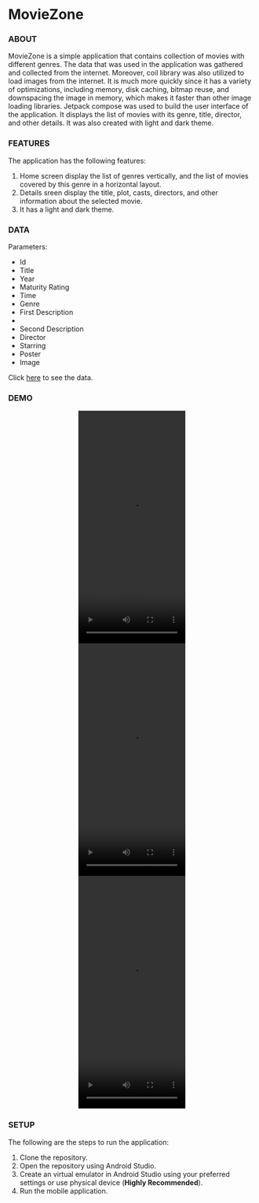 <h1> MovieZone </h1>

<h3>ABOUT</h3>
<p>MovieZone is a simple application that contains collection of movies with different genres. The data that was used in the application was gathered 
  and collected from the internet. Moreover, coil library was also utilized to load images from the internet. It is much more quickly since it has a 
  variety of optimizations, including memory, disk caching, bitmap reuse, and downspacing the image in memory, which makes it faster than other 
  image loading libraries. Jetpack compose was used to build the user interface of the application. It displays the list of movies with its genre, title,
  director, and other details. It was also created with light and dark theme.</p>

<h3>FEATURES</h3>
<p>The application has the following features: </p>
<ol type="1">
  <li>Home screen display the list of genres vertically, and the list of movies covered by this genre in a horizontal layout.</li>
  <li>Details sreen display the title, plot, casts, directors, and other information about the selected movie.</li>
  <li>It has a light and dark theme.</li>
</ol>

<h3>DATA</h3>
<p>Parameters:</p>
<ul>
  <li>Id</li>
  <li>Title</li>
  <li>Year</li>
  <li>Maturity Rating</li>
  <li>Time</li>
  <li>Genre</li>
  <li>First Description<li>
  <li>Second Description</li>
  <li>Director</li>
  <li>Starring</li>
  <li>Poster</li>
  <li>Image</li>
</ul>
<p>Click <a href="https://github.com/JohnAeris/Movie-Zone-App/blob/main/app/src/main/java/com/example/moviezone/model/MovieData.kt">here</a> to see the data.</p>


<h3>DEMO</h3>
<div align="center">
  <video src="https://user-images.githubusercontent.com/89960171/202627792-9901e861-831d-450b-81f6-6d2db27193b6.mp4" width=218 height=473> 
</div>
  
<div align="center">
  <video src="https://user-images.githubusercontent.com/89960171/202627876-85300708-c06a-4bee-9877-e8556941dfdd.mp4" width=218 height=473> 
</div>
  
<div align="center">
  <video src="https://user-images.githubusercontent.com/89960171/202627905-2cef7b27-c98a-4682-9a93-9e58d4a3afd0.mp4" width=218 height=473>
</div>
  
<h3>SETUP</h3>
<p>The following are the steps to run the application:</p>
<ol type="1">
  <li>Clone the repository.</li>
  <li>Open the repository using Android Studio.</li>
  <li>Create an virtual emulator in Android Studio using your preferred settings or use physical device (<b>Highly Recommended</b>).</li>
  <li>Run the mobile application. </li>
</ol>
